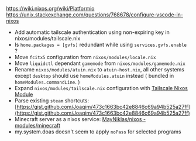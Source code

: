 https://wiki.nixos.org/wiki/Platformio
https://unix.stackexchange.com/questions/768678/configure-vscode-in-nixos

- Add automatic tailscale authentication using non-expiring key in nixos/modules/tailscale.nix
- Is `home.packages = [gvfs]` redundant while using `services.gvfs.enable` ?
- Move `fcitx5` configuration from `nixos/modules/locale.nix`
- Move `liquidctl` dependant `gamemode` from `nixos/modules/gamemode.nix`
- Rename `nixos/modules/atuin.nix` to `atuin-host.nix`, all other systems except `desktop` should use `homeModules.atuin` instead ( bundled in `homeModules.commandLine`. )
- Expand `nixos/modules/tailscale.nix` configuration with [Tailscale Nixos Module](https://github.com/adwinying/dotfiles/commit/cd3b0bf3e1e88bd145faf4842df2c8d04189b9b5#diff-1b812d039c8e6567386e8ded11cdc27d9d7e77aaa998495df82bcc7f9e855b65R48)
- Parse existing `steam` shortcuts: [https://gist.github.com/Joaqim/473c1663bc42e8846c69a94b525a27ff](https://gist.github.com/Joaqim/473c1663bc42e8846c69a94b525a27ff)
- Minecraft server as a nixos service: [MayNiklas/nixos - modules/minecraft](https://github.com/MayNiklas/nixos/blob/main/modules/minecraft/default.nix)
- my.system.doas doesn't seem to apply `noPass` for selected programs